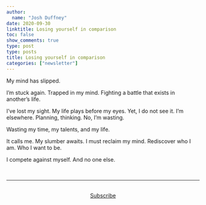 ```yaml
---
author:
  name: "Josh Duffney"
date: 2020-09-30
linktitle: Losing yourself in comparison
toc: false
show_comments: true
type: post
type: posts
title: Losing yourself in comparison
categories: ["newsletter"]
---
```


My mind has slipped.

I’m stuck again. Trapped in my mind. Fighting a battle that exists in another’s life. 

I’ve lost my sight. My life plays before my eyes. Yet, I do not see it. I’m elsewhere. Planning, thinking. No, I’m wasting. 

Wasting my time, my talents, and my life. 

It calls me. My slumber awaits. I must reclaim my mind. Rediscover who I am. Who I want to be. 

I compete against myself. And no one else.

<br>

---

<br>

<div align="center">
<a href="https://duffney.substack.com/">Subscribe</a>
</div>

<br>
